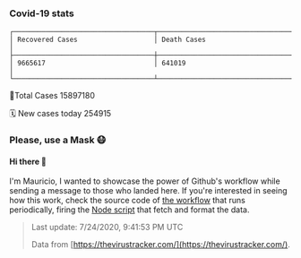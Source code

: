 
### Covid-19 stats

```
┌───────────────────────────────────┬───────────────────────────────────┐
│ Recovered Cases                   │ Death Cases                       │
├───────────────────────────────────┼───────────────────────────────────┤
│ 9665617                           │ 641019                            │
└───────────────────────────────────┴───────────────────────────────────┘
```

🦠Total Cases 15897180

🗓 New cases today 254915

### Please, use a Mask 😷

#### Hi there 👋
I'm Mauricio, I wanted to showcase the power of Github's workflow while sending a message to those who landed here.
If you're interested in seeing how this work, check the source code of [the workflow](https://github.com/mdottavio/mdottavio/blob/master/.github/workflows/updateReadme.yml) that runs periodically, firing
the [Node script](https://github.com/mdottavio/mdottavio/tree/covidstats) that fetch and format the data.

> Last update: 7/24/2020, 9:41:53 PM UTC
>
> Data from [https://thevirustracker.com/](https://thevirustracker.com/).
